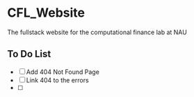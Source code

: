 # CFL_Website
The fullstack website for the computational finance lab at NAU


## To Do List

- [ ] Add 404 Not Found Page
- [ ] Link 404 to the errors
- [ ] 
